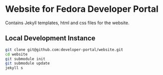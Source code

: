 # Website for Fedora Developer Portal
Contains Jekyll templates, html and css files for the website.
## Local Development Instance
```bash
git clone git@github.com:developer-portal/website.git
cd website
git submodule init
git submodule update
jekyll s
```
